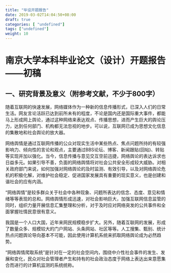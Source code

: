 ```yaml
---
title: "毕设开题报告"
date: 2019-03-02T14:04:50+08:00
draft: true
categories: [ "undefined"]
tags: ["undefined"]
weight: 10
---
```


# 南京大学本科毕业论文（设计）开题报告——初稿

## 一、研究背景及意义（附参考文献，不少于800字）

随着互联网的快速发展，网络媒体作为一种新的信息传播形式，已深入人们的日常生活。网友言论活跃已达到前所未有的程度，不论是国内还是国际重大事件，都能马上形成网上舆论，通过这种网络来表达观点、传播思想，进而产生巨大的舆论压力，达到任何部门、机构都无法忽视的地步。可以说，互联网已成为思想文化信息的集散地和社会舆论的放大器。

网络舆情是通过互联网传播的公众对现实生活中某些热点、焦点问题所持的有较强影响力、倾向性的言论和观点，主要通过BBS论坛、博客、新闻跟贴(回帖)、转贴等实现并加以强化。当今，信息传播与意见交互空前迅捷，网络舆论的表达诉求也日益多元。如果引导不善，负面的网络舆情将对社会公共安全形成较大威胁。对相关政府部门来说，如何加强对网络舆论的及时监测、有效引导，以及对网络舆论危机的积极化解，对维护社会稳定、促进国家发展具有重要的现实意义，也是创建和谐社会的应有内涵。

“网络舆情”是较多群众关于社会中各种现象、问题所表达的信念、态度、意见和情绪等等表现的总和。网络舆情形成迅速，对社会影响巨大，加强互联网信息监管的同时，组织力量开展信息汇集整理和分析，对于及时应对网络突发的公共事件和全面掌握社情民意很有意义。

我国是一个人口大国，近年来网民规模稳步扩大。另外，随着互联网的发展，形成了数量众多、规模较大的门户网站、头条网站、社区等等。人工搜集、甄别、统计热点问题舆论导向基本不可能，因此使用计算机系统来抓取网络舆论成为必然趋势。

“网络舆情爬取系统”是针对在一定的社会空间内，围绕中介性社会事件的发生、发展和变化，民众对社会管理者产生和持有的社会政治态度于网络上表达出来意愿集合而进行的计算机监测的系统统称。

